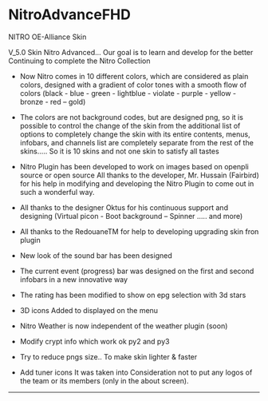 # NitroAdvanceFHD
 NITRO OE-Alliance Skin 
 
V_5.0
Skin Nitro Advanced... Our goal is to learn and develop for the better
Continuing to complete the Nitro Collection
- Now Nitro comes in 10 different colors, which are considered as plain colors, designed with a gradient of color tones with a smooth flow of colors
(black - blue - green - lightblue - violate - purple - yellow - bronze - red – gold)

- The colors are not background codes, but are designed png, so it is possible to control the change of the skin from the additional list of options to completely change the skin
 with its entire contents, menus, infobars, and channels list are completely separate from the rest of the skins..... 
 So it is 10 skins and not one skin to satisfy all tastes

- Nitro Plugin has been developed to work on images based on openpli source or open source
All thanks to the developer, Mr. Hussain (Fairbird) for his help in modifying and developing the Nitro Plugin to come out in such a wonderful way.

- All thanks to the designer Oktus for his continuous support and designing (Virtual picon - Boot background – Spinner ….. and more)
- All thanks to the RedouaneTM for help to developing upgrading skin fron plugin

- New look of the sound bar has been designed
- The current event (progress) bar was designed on the first and second infobars in a new innovative way
- The rating has been modified to show on epg selection with 3d stars
- 3D icons Added to displayed on the menu
- Nitro Weather is now independent of the weather plugin (soon)
- Modify crypt info which work ok py2 and py3
- Try to reduce pngs size.. To make skin lighter & faster 
- Add tuner icons
It was taken into Consideration not to put any logos of the team or its members (only in the about screen).
----------------------------------------------------------------------------------------------------------
